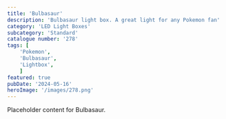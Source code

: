 ```yaml
---
title: 'Bulbasaur'
description: 'Bulbasaur light box. A great light for any Pokemon fan'
category: 'LED Light Boxes'
subcategory: 'Standard'
catalogue number: '278'
tags: [
    'Pokemon', 
    'Bulbasaur',
    'Lightbox', 
    ]
featured: true
pubDate: '2024-05-16'
heroImage: '/images/278.png'
---
```


Placeholder content for Bulbasaur.